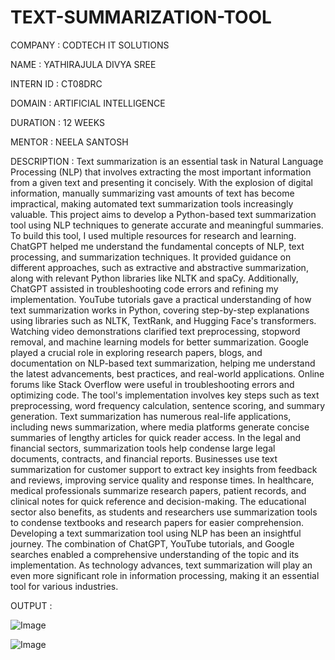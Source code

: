 # TEXT-SUMMARIZATION-TOOL

COMPANY : CODTECH IT SOLUTIONS

NAME : YATHIRAJULA DIVYA SREE

INTERN ID : CT08DRC

DOMAIN : ARTIFICIAL INTELLIGENCE

DURATION : 12 WEEKS

MENTOR : NEELA SANTOSH

DESCRIPTION : Text summarization is an essential task in Natural Language Processing (NLP) that involves extracting the most important information from a given text and presenting it concisely. With the explosion of digital information, manually summarizing vast amounts of text has become impractical, making automated text summarization tools increasingly valuable. This project aims to develop a Python-based text summarization tool using NLP techniques to generate accurate and meaningful summaries. To build this tool, I used multiple resources for research and learning. ChatGPT helped me understand the fundamental concepts of NLP, text processing, and summarization techniques. It provided guidance on different approaches, such as extractive and abstractive summarization, along with relevant Python libraries like NLTK and spaCy. Additionally, ChatGPT assisted in troubleshooting code errors and refining my implementation. YouTube tutorials gave a practical understanding of how text summarization works in Python, covering step-by-step explanations using libraries such as NLTK, TextRank, and Hugging Face's transformers. Watching video demonstrations clarified text preprocessing, stopword removal, and machine learning models for better summarization. Google played a crucial role in exploring research papers, blogs, and documentation on NLP-based text summarization, helping me understand the latest advancements, best practices, and real-world applications. Online forums like Stack Overflow were useful in troubleshooting errors and optimizing code. The tool's implementation involves key steps such as text preprocessing, word frequency calculation, sentence scoring, and summary generation. Text summarization has numerous real-life applications, including news summarization, where media platforms generate concise summaries of lengthy articles for quick reader access. In the legal and financial sectors, summarization tools help condense large legal documents, contracts, and financial reports. Businesses use text summarization for customer support to extract key insights from feedback and reviews, improving service quality and response times. In healthcare, medical professionals summarize research papers, patient records, and clinical notes for quick reference and decision-making. The educational sector also benefits, as students and researchers use summarization tools to condense textbooks and research papers for easier comprehension. Developing a text summarization tool using NLP has been an insightful journey. The combination of ChatGPT, YouTube tutorials, and Google searches enabled a comprehensive understanding of the topic and its implementation. As technology advances, text summarization will play an even more significant role in information processing, making it an essential tool for various industries.

OUTPUT :

![Image](https://github.com/user-attachments/assets/8248d036-78fb-466b-b27c-e3bd6497fe6b)

![Image](https://github.com/user-attachments/assets/b622e15c-acc8-4b82-9dcc-2e951259c93c)

